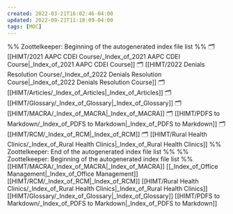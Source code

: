 ```yaml
---
created: 2022-03-21T16:02:46-04:00
updated: 2022-09-21T11:18:09-04:00
tags: [MOC]
---
```

%% Zoottelkeeper: Beginning of the autogenerated index file list  %%
🗂️ [[HIMT/2021 AAPC CDEI Course/_Index_of_2021 AAPC CDEI Course|_Index_of_2021 AAPC CDEI Course]]
🗂️ [[HIMT/2022 Denials Resolution Course/_Index_of_2022 Denials Resolution Course|_Index_of_2022 Denials Resolution Course]]
🗂️ [[HIMT/Articles/_Index_of_Articles|_Index_of_Articles]]
🗂️ [[HIMT/Glossary/_Index_of_Glossary|_Index_of_Glossary]]
🗂️ [[HIMT/MACRA/_Index_of_MACRA|_Index_of_MACRA]]
🗂️ [[HIMT/PDFS to Markdown/_Index_of_PDFS to Markdown|_Index_of_PDFS to Markdown]]
🗂️ [[HIMT/RCM/_Index_of_RCM|_Index_of_RCM]]
🗂️ [[HIMT/Rural Health Clinics/_Index_of_Rural Health Clinics|_Index_of_Rural Health Clinics]]
%% Zoottelkeeper: End of the autogenerated index file list  %%
%% Zoottelkeeper: Beginning of the autogenerated index file list  %%
[[HIMT/MACRA/_Index_of_MACRA|_Index_of_MACRA]]
[[_Index_of_Office Management|_Index_of_Office Management]]
[[HIMT/RCM/_Index_of_RCM|_Index_of_RCM]]
[[HIMT/Rural Health Clinics/_Index_of_Rural Health Clinics|_Index_of_Rural Health Clinics]]
[[HIMT/Glossary/_Index_of_Glossary|_Index_of_Glossary]]
[[HIMT/PDFS to Markdown/_Index_of_PDFS to Markdown|_Index_of_PDFS to Markdown]]
